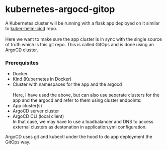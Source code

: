 # kubernetes-argocd-gitop
A Kubernetes cluster will be running with a flask app deployed on it similar to [kuber-helm-cicd](https://github.com/memor24/kuber-helm-cicd) repo. \
\
Here we want to make sure the app cluster is in sync with the single source of truth which is this git repo. This is called GitOps and is done using an ArgoCD cluster.

### Prerequisites

- Docker
- Kind (Kubernetes in Docker)
- Cluster with namespaces for the app and the argocd \
  \
Here, I have used the above, but can also use seperate clusters for the app and the argocd and refer to them using cluster endpoints:
- App cluster(s)
- ArgoCD server cluster 
- ArgoCD CLI (local client) \
In that case, we may have to use a loadbalancer and DNS to access external clusters as destonation in application.yml configuration.

ArgoCD uses git and kubectl under the hood to do app deployment the GitOps way.
